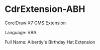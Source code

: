 # CdrExtension-ABH

CorelDraw X7 GMS Extension

Language: VBA

Full Name: Albertiy's Birthday Hat Extension
